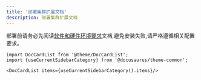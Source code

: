 ```yaml
---
title: '部署集群扩展文档'
description: 部署集群扩展文档
---
```



部署前请务必先阅读[软件和硬件环境要求](../deploy/ha-deployment/resource-prepare)文档,避免安装失败,请严格遵循相关配置要求。


```mdx-code-block
import DocCardList from '@theme/DocCardList';
import {useCurrentSidebarCategory} from '@docusaurus/theme-common';

<DocCardList items={useCurrentSidebarCategory().items}/>
```